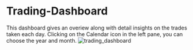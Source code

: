 # Trading-Dashboard

This dashboard gives an overiew along with detail insights on the trades taken each day. 
Clicking on the Calendar icon in the left pane, you can choose the year and month.
![trading_dashboard](https://github.com/vivdroid242/Trading-Dashboard/assets/56084066/64a6f942-7988-4983-959b-1bbd60da22dd)

